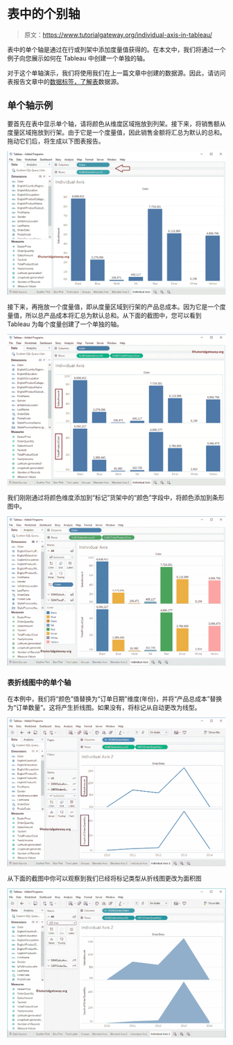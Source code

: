 # 表中的个别轴

> 原文：<https://www.tutorialgateway.org/individual-axis-in-tableau/>

表中的单个轴是通过在行或列架中添加度量值获得的。在本文中，我们将通过一个例子向您展示如何在 Tableau 中创建一个单独的轴。

对于这个单轴演示，我们将使用我们在上一篇文章中创建的数据源。因此，请访问表报告文章中的[数据标签，了解](https://www.tutorialgateway.org/data-labels-in-tableau-reports/)[表](https://www.tutorialgateway.org/tableau/)数据源。

## 单个轴示例

要首先在表中显示单个轴，请将颜色从维度区域拖放到列架。接下来，将销售额从度量区域拖放到行架。由于它是一个度量值，因此销售金额将汇总为默认的总和。拖动它们后，将生成以下图表报告。

![Individual Axis in Tableau 2](img/5a476c965944513f67f62992bec5f3a1.png)

接下来，再拖放一个度量值，即从度量区域到行架的产品总成本。因为它是一个度量值，所以总产品成本将汇总为默认总和。从下面的截图中，您可以看到 Tableau 为每个度量创建了一个单独的轴。

![Individual Axis in Tableau 2](img/47e9c869a5a8031d3b7a293be0592e66.png)

我们刚刚通过将颜色维度添加到“标记”货架中的“颜色”字段中，将颜色添加到条形图中。

![Individual Axis in Tableau 3](img/ad232780ba4f36c08a7981fb7106eec4.png)

### 表折线图中的单个轴

在本例中，我们将“颜色”值替换为“订单日期”维度(年份)，并将“产品总成本”替换为“订单数量”。这将产生折线图。如果没有，将标记从自动更改为线型。

![Individual Axis in Tableau 4](img/9a5e8c767bdb2ade7722c1f17a3eca46.png)

从下面的截图中你可以观察到我们已经将标记类型从折线图更改为面积图

![Individual Axis in Tableau 5](img/b616463b0bb74bde337f0dec86ab546d.png)